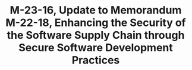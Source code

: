 ---
title: "M-23-16, Update to Memorandum M-22-18, Enhancing the Security of the Software Supply Chain through Secure Software Development Practices "
description: "Deadlines are extended for agencies to collect attestations from software producers. Critical software attestations are due 3 months after OMB approves the common attestation form. All software attestations are due 6 months after approval.
Attestations only need to come from the producer of the end software product used by an agency, not creators of incorporated third-party components. Freely obtained, public domain proprietary software is excluded from attestation requirements. Whether contractor-developed software requires attestations depends on the agency's involvement in the full development lifecycle. If a producer cannot attest, agencies can accept a POA&M documenting risk mitigation practices and must request a deadline extension from OMB. Agencies must discontinue software use if no extension is approved."
url-link: "https://www.whitehouse.gov/wp-content/uploads/2023/06/M-23-16-Update-to-M-22-18-Enhancing-Software-Security.pdf"
type: "PDF"
gov-only: "false"
is-external: "true"
publication-date: "June 09, 2023"
reading-time: "10"
resource-type: "Guidance"
filter: "p-filter"
audience: "security-compliance"
branded-offerings: "acquisition-policy-it-category"
---